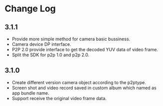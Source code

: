 # Change Log



## 3.1.1

* Provide more simple method for camera basic bussiness.
* Camera device DP interface.
* P2P 2.0 provide interface to get the decoded YUV data of video frame.
* Split the SDK for p2p 1.0 and p2p 2.0.

## 3.1.0

* Create different version camera object according to the p2ptype.
* Screen shot and video record saved in custom album which named as app bundle name.
* Support receive the original video frame data.

